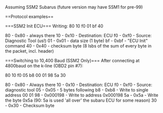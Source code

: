 Assuming SSM2 Subarus (future version may have SSM1 for pre-99)

==Protocol examples==

===SSM2 Init ECU===
Writing: 80 10 f0 01 bf 40

80 - 0x80 - always there
10 - 0x10 - Destination: ECU
f0 - 0xf0 - Source: Diagnostic Tool (us!)
01 - 0x01 - data size (1 byte)
bf - 0xbf - "ECU Init" command
40 - 0x40 - checksum byte (8 lsbs of the sum of every byte in the packet, incl. header)

===Switching to 10,400 Baud (SSM2 Only)===
After connecting at 4800baud on the k-line (OBD2 pin #7):

80 10 f0 05 b8 00 01 98 5a 30

80 - 0x80 - Always there
10 - 0x10 - Destination: ECU
f0 - 0xf0 - Source: diagnostic tool
05 - 0x05 - 5 bytes following
b8 - 0xb8 - Write to single address
00 01 98 - 0x000198 - Write to address 0x000198
5a - 0x5a - Write the byte 0x5a (90: 5a is used 'all over' the subaru ECU for some reason)
30 - 0x30 - Checksum byte
